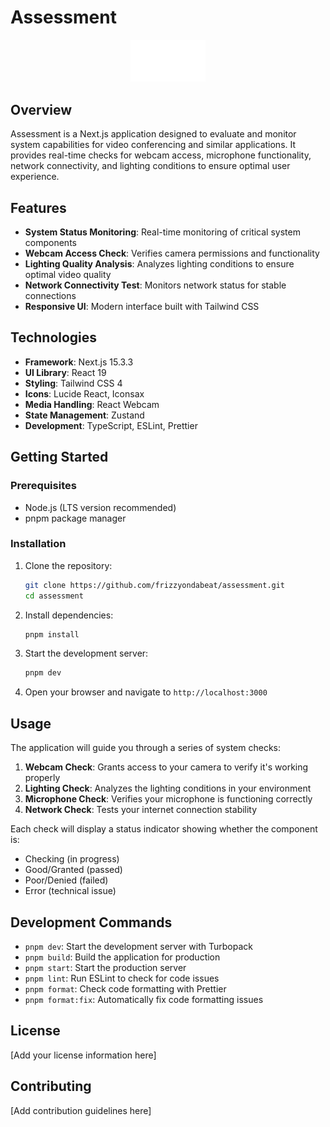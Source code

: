 # Assessment

<p align="center">
  <img src="public/assessment-logo.svg" alt="Assessment Logo" width="120" />
</p>

## Overview

Assessment is a Next.js application designed to evaluate and monitor system capabilities for video conferencing and similar applications. It provides real-time checks for webcam access, microphone functionality, network connectivity, and lighting conditions to ensure optimal user experience.

## Features

- **System Status Monitoring**: Real-time monitoring of critical system components
- **Webcam Access Check**: Verifies camera permissions and functionality
- **Lighting Quality Analysis**: Analyzes lighting conditions to ensure optimal video quality
- **Network Connectivity Test**: Monitors network status for stable connections
- **Responsive UI**: Modern interface built with Tailwind CSS

## Technologies

- **Framework**: Next.js 15.3.3
- **UI Library**: React 19
- **Styling**: Tailwind CSS 4
- **Icons**: Lucide React, Iconsax
- **Media Handling**: React Webcam
- **State Management**: Zustand
- **Development**: TypeScript, ESLint, Prettier

## Getting Started

### Prerequisites

- Node.js (LTS version recommended)
- pnpm package manager

### Installation

1. Clone the repository:

   ```bash
   git clone https://github.com/frizzyondabeat/assessment.git
   cd assessment
   ```

2. Install dependencies:

   ```bash
   pnpm install
   ```

3. Start the development server:

   ```bash
   pnpm dev
   ```

4. Open your browser and navigate to `http://localhost:3000`

## Usage

The application will guide you through a series of system checks:

1. **Webcam Check**: Grants access to your camera to verify it's working properly
2. **Lighting Check**: Analyzes the lighting conditions in your environment
3. **Microphone Check**: Verifies your microphone is functioning correctly
4. **Network Check**: Tests your internet connection stability

Each check will display a status indicator showing whether the component is:

- Checking (in progress)
- Good/Granted (passed)
- Poor/Denied (failed)
- Error (technical issue)

## Development Commands

- `pnpm dev`: Start the development server with Turbopack
- `pnpm build`: Build the application for production
- `pnpm start`: Start the production server
- `pnpm lint`: Run ESLint to check for code issues
- `pnpm format`: Check code formatting with Prettier
- `pnpm format:fix`: Automatically fix code formatting issues

## License

[Add your license information here]

## Contributing

[Add contribution guidelines here]
